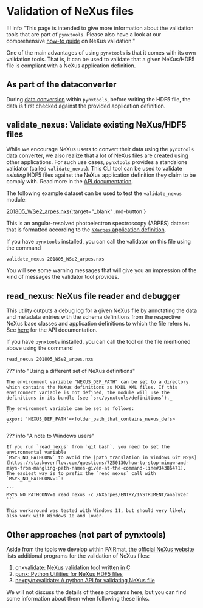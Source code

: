 # Validation of NeXus files

!!! info "This page is intended to give more information about the validation tools that are part of `pynxtools`. Please also have a look at our comprehensive [how-to guide](../../how-tos/pynxtools/validate-nexus-file.md) on NeXus validation."

One of the main advantages of using `pynxtools` is that it comes with its own validation tools. That is, it can be used to validate that a given NeXus/HDF5 file is compliant with a NeXus application definition.

## As part of the dataconverter

During [data conversion](./dataconverter-and-readers.md) within `pynxtools`, before writing the HDF5 file, the data is first checked against the provided application definition.

## validate_nexus: Validate existing NeXus/HDF5 files

While we encourage NeXus users to convert their data using the `pynxtools` data converter, we also realize that a lot of NeXus files are created using other applications. For such use cases,
`pynxtools` provides a standalone validator (called `validate_nexus`). This CLI tool can be used to validate _existing_ HDF5 files against the NeXus application definition they claim to be comply with. Read more in the [API documentation](../../reference/cli-api.md#validate_nexus).

The following example dataset can be used to test the `validate_nexus` module:

[201805_WSe2_arpes.nxs](https://github.com/FAIRmat-NFDI/pynxtools/blob/master/src/pynxtools/data/201805_WSe2_arpes.nxs){:target="_blank" .md-button }

This is an angular-resolved photoelectron spectroscopy (ARPES) dataset that is formatted according to the [`NXarpes` application definition](https://manual.nexusformat.org/classes/applications/NXarpes.html#nxarpes).

If you have `pynxtools` installed, you can call the validator on this file using the command

```bash
validate_nexus 201805_WSe2_arpes.nxs
```

You will see some warning messages that will give you an impression of the kind of messages the validator tool provides.

## read_nexus: NeXus file reader and debugger

This utility outputs a debug log for a given NeXus file by annotating the data and metadata entries with the schema definitions from the respective NeXus base classes and application definitions to which the file refers to. See [here](../../reference/cli-api.md#nexus-file-validation) for the API documentation.

If you have `pynxtools` installed, you can call the tool on the file mentioned above using the command

```bash
read_nexus 201805_WSe2_arpes.nxs
```

??? info "Using a different set of NeXus definitions"

    The environment variable "NEXUS_DEF_PATH" can be set to a directory which contains the NeXus definitions as NXDL XML files. If this environment variable is not defined, the module will use the definitions in its bundle (see `src/pynxtools/definitions`)._

    The environment variable can be set as follows:
    ```
    export 'NEXUS_DEF_PATH'=<folder_path_that_contains_nexus_defs>
    ```

??? info "A note to Windows users"

    If you run `read_nexus` from `git bash`, you need to set the environmental variable
    `MSYS_NO_PATHCONV` to avoid the [path translation in Windows Git MSys](https://stackoverflow.com/questions/7250130/how-to-stop-mingw-and-msys-from-mangling-path-names-given-at-the-command-line#34386471).
    The easiest way is to prefix the `read_nexus` call with `MSYS_NO_PATHCONV=1`:

    ```
    MSYS_NO_PATHCONV=1 read_nexus -c /NXarpes/ENTRY/INSTRUMENT/analyzer
    ```

    This workaround was tested with Windows 11, but should very likely also work with Windows 10 and lower.

## Other approaches (not part of pynxtools)

Aside from the tools we develop within FAIRmat, the [official NeXus website](https://manual.nexusformat.org/validation.html) lists additional programs for the validation of NeXus files:

1. [cnxvalidate: NeXus validation tool written in C](https://github.com/nexusformat/cnxvalidate)
2. [punx: Python Utilities for NeXus HDF5 files](https://github.com/prjemian/punx)
3. [nexpy/nxvalidate: A python API for validating NeXus file](https://github.com/nexpy/nxvalidate)

We will not discuss the details of these programs here, but you can find some information about them when following these links.
